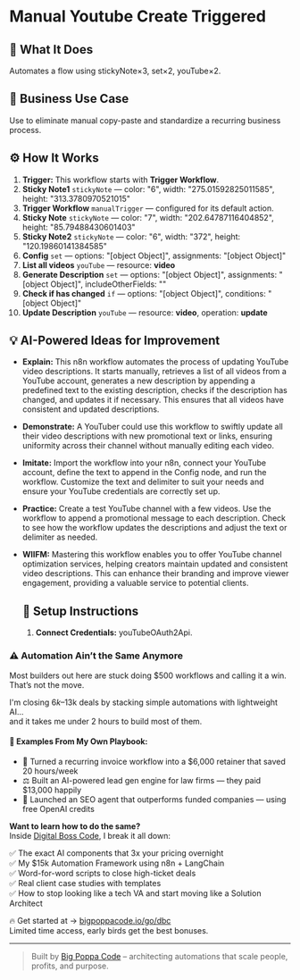 # Manual Youtube Create Triggered
  ## 🚀 What It Does
  Automates a flow using stickyNote×3, set×2, youTube×2.
  
  ## 💼 Business Use Case
  Use to eliminate manual copy-paste and standardize a recurring business process.
  
  ## ⚙️ How It Works
  1. **Trigger:** This workflow starts with **Trigger Workflow**.
  2. **Sticky Note1** `stickyNote` — color: "6", width: "275.01592825011585", height: "313.3780970521015"
3. **Trigger Workflow** `manualTrigger` — configured for its default action.
4. **Sticky Note** `stickyNote` — color: "7", width: "202.64787116404852", height: "85.79488430601403"
5. **Sticky Note2** `stickyNote` — color: "6", width: "372", height: "120.19860141384585"
6. **Config** `set` — options: "[object Object]", assignments: "[object Object]"
7. **List all videos** `youTube` — resource: **video**
8. **Generate Description** `set` — options: "[object Object]", assignments: "[object Object]", includeOtherFields: ""
9. **Check if has changed** `if` — options: "[object Object]", conditions: "[object Object]"
10. **Update Description** `youTube` — resource: **video**, operation: **update**
  
  ## 💡 AI-Powered Ideas for Improvement
  - **Explain:** This n8n workflow automates the process of updating YouTube video descriptions. It starts manually, retrieves a list of all videos from a YouTube account, generates a new description by appending a predefined text to the existing description, checks if the description has changed, and updates it if necessary. This ensures that all videos have consistent and updated descriptions.

- **Demonstrate:** A YouTuber could use this workflow to swiftly update all their video descriptions with new promotional text or links, ensuring uniformity across their channel without manually editing each video.

- **Imitate:** Import the workflow into your n8n, connect your YouTube account, define the text to append in the Config node, and run the workflow. Customize the text and delimiter to suit your needs and ensure your YouTube credentials are correctly set up.

- **Practice:** Create a test YouTube channel with a few videos. Use the workflow to append a promotional message to each description. Check to see how the workflow updates the descriptions and adjust the text or delimiter as needed.

- **WIIFM:** Mastering this workflow enables you to offer YouTube channel optimization services, helping creators maintain updated and consistent video descriptions. This can enhance their branding and improve viewer engagement, providing a valuable service to potential clients.
  
  ## 🔧 Setup Instructions
  1. **Connect Credentials:** youTubeOAuth2Api.
  
### ⚠️ Automation Ain’t the Same Anymore

Most builders out here are stuck doing $500 workflows and calling it a win.  
That’s not the move.  

I'm closing $6k–$13k deals by stacking simple automations with lightweight AI...  
and it takes me under 2 hours to build most of them.

#### 🧠 Examples From My Own Playbook:
- 🔁 Turned a recurring invoice workflow into a $6,000 retainer that saved 20 hours/week  
- ⚖️ Built an AI-powered lead gen engine for law firms — they paid $13,000 happily  
- 🚀 Launched an SEO agent that outperforms funded companies — using free OpenAI credits  

**Want to learn how to do the same?**  
Inside [Digital Boss Code](https://bigpoppacode.io/go/dbc), I break it all down:

✅ The exact AI components that 3x your pricing overnight  
✅ My $15k Automation Framework using n8n + LangChain  
✅ Word-for-word scripts to close high-ticket deals  
✅ Real client case studies with templates  
✅ How to stop looking like a tech VA and start moving like a Solution Architect  

🔥 Get started at → [bigpoppacode.io/go/dbc](https://bigpoppacode.io/go/dbc)  
Limited time access, early birds get the best bonuses.

---
> Built by [Big Poppa Code](https://bigpoppacode.io) – architecting automations that scale people, profits, and purpose.
  